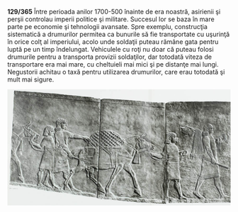 **129/365** Între perioada anilor 1700-500 înainte de era noastră, asirienii şi perşii controlau imperii politice şi militare. Succesul lor se baza în mare parte pe economie şi tehnologii avansate. Spre exemplu, construcţia sistematică a drumurilor permitea ca bunurile să fie transportate cu uşurinţă în orice colţ al imperiului, acolo unde soldaţii puteau rămâne gata pentru luptă pe un timp îndelungat. Vehiculele cu roţi nu doar că puteau folosi drumurile pentru a transporta provizii soldaţilor, dar totodată viteza de transportare era mai mare, cu cheltuieli mai mici şi pe distanţe mai lungi. Negustorii achitau o taxă pentru utilizarea drumurilor, care erau totodată şi mult mai sigure.


![Poză simbol](image-1.jpg)
